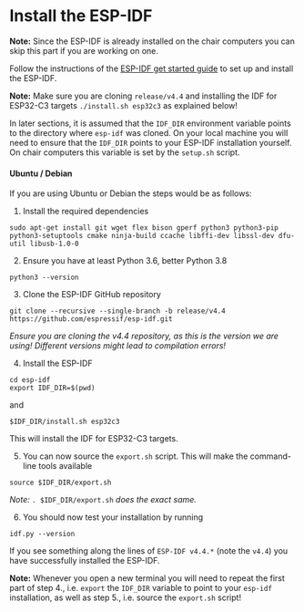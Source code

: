 # Install the ESP-IDF

**Note:** Since the ESP-IDF is already installed on the chair computers you can skip this part if you are working on one.

Follow the instructions of the [ESP-IDF get started guide](https://docs.espressif.com/projects/esp-idf/en/latest/get-started/index.html) to set up and install the ESP-IDF.

**Note:** Make sure you are cloning `release/v4.4` and installing the IDF for ESP32-C3 targets `./install.sh esp32c3` as explained below!

In later sections, it is assumed that the `IDF_DIR` environment variable points to the directory where `esp-idf` was cloned. On your local machine you will need to ensure that the `IDF_DIR` points to your ESP-IDF installation yourself. On chair computers this variable is set by the `setup.sh` script.

#### Ubuntu / Debian

If you are using Ubuntu or Debian the steps would be as follows:

1. Install the required dependencies
```
sudo apt-get install git wget flex bison gperf python3 python3-pip python3-setuptools cmake ninja-build ccache libffi-dev libssl-dev dfu-util libusb-1.0-0
```

2. Ensure you have at least Python 3.6, better Python 3.8
```
python3 --version
```

3. Clone the ESP-IDF GitHub repository
```
git clone --recursive --single-branch -b release/v4.4 https://github.com/espressif/esp-idf.git
```
  *Ensure you are cloning the v4.4 repository, as this is the version we are using! Different versions might lead to compilation errors!*

4. Install the ESP-IDF
```
cd esp-idf
export IDF_DIR=$(pwd)
```
and
```
$IDF_DIR/install.sh esp32c3
```
This will install the IDF for ESP32-C3 targets.

5. You can now source the `export.sh` script. This will make the command-line tools available
```
source $IDF_DIR/export.sh
```
  *Note:* `. $IDF_DIR/export.sh` *does the exact same.*

6. You should now test your installation by running
```
idf.py --version
```
If you see something along the lines of `ESP-IDF v4.4.*` (note the `v4.4`) you have successfully installed the ESP-IDF.

**Note:** Whenever you open a new terminal you will need to repeat the first part of step 4., i.e. `export` the `IDF_DIR` variable to point to your `esp-idf` installation, as well as step 5., i.e. source the `export.sh` script!
